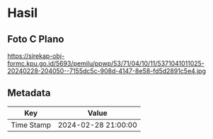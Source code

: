 # Hasil

## Foto C Plano

https://sirekap-obj-formc.kpu.go.id/5693/pemilu/ppwp/53/71/04/10/11/5371041011025-20240228-204050--7155dc5c-908d-4147-8e58-fd5d2891c5e4.jpg


## Metadata

| Key        | Value               |
| ---------- | ------------------- |
| Time Stamp | 2024-02-28 21:00:00 |



